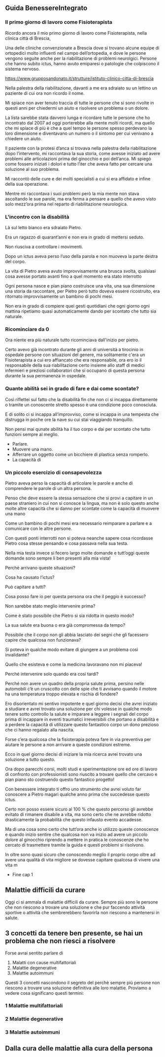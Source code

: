 ## Guida BenessereIntegrato



### Il primo giorno di lavoro come Fisioterapista

Ricordo ancora il mio primo giorno di lavoro come Fisioterapista, nella clinica città di Brescia,

Una delle cliniche convenzionate a Brescia dove si trovano alcune equipe di ortopedici molto influenti nel campo dell’ortopedia, e dove le persone vengono seguite anche per la riabilitazione di problemi neurolgici. 
Persone che hanno subito ictus, hanno avuto emiparesi o patologie che colpiscono il sistema nervoso.

https://www.grupposandonato.it/strutture/istituto-clinico-citta-di-brescia

Nella palestra della riabilitazione, davanti a me era sdraiato su un lettino un paziente di cui ora non ricordo il nome.

Mi spiace non aver tenuto traccia di tutte le persone che si sono rivolte in questi anni per chiedermi un aiuto e risolvere un problema o un dolore.

La lista sarebbe stata davvero lunga e ricordare tutte le persone che ho incontrato dal 2007 ad oggi porterebbe alla mente molti ricordi, ma quello che mi spiace di più è che a quel tempo le persone spesso perdevano la loro dimensione e diventavano un numero o il sintomo per cui venivano a chiedere un aiuto.

Il paziente con la protesi d’anca si trovava nella palestra della riabilitazione dopo  l’intervento, mi raccontava la sua storia, come avesse iniziato ad avere problemi alle articolazioni prima del ginocchio e poi dell’anca. Mi spiegò come fossero iniziati i dolori e tutto l’iter che aveva fatto per cercare una soluzione al suo problema.

Mi raccontò delle cure e dei molti specialisti a cui si era affidato e infine della sua operazione.
  
Mentre mi raccontava i suoi problemi però la mia mente non stava ascoltando le sue parole, ma era ferma a pensare a quello che avevo visto solo mezz’ora prima nel reparto di riabilitazione neurologica.

### L'incontro con la disabilità

Là sul letto bianco era sdraiato Pietro.

Era un ragazzo di quarant’anni  e non era in grado di mettersi seduto. 

Non riusciva a controllare i movimenti.

Dopo un ictus aveva perso l’uso della parola e non muoveva la parte destra del corpo.  

La vita di Pietro aveva avuto improvvisamente una brusca svolta, qualsiasi cosa avesse portato avanti fino a quel momento era stato interrotto


Ogni persona nasce e pian piano costruisce una vita, una sua dimensione una storia da raccontare, per Pietro però tutto doveva essere ricostruito, era ritornato improvvisamente un bambino di pochi mesi.


Non era in grado di compiere quei gesti quotidiani che ogni giorno ogni mattina ripetiamo quasi automaticamente dando per scontato che tutto sia naturale.
 
### Ricominciare da 0

Ora niente era più naturale tutto ricominciava dall'inizio per pietro.
 
Certo avevo già incontrato durante gli anni di università a tirocinio in ospedale persone con situazioni del genere, ma solitamente c'era un Fisioterapista a cui ero affiancato che era responsabile, ora ero io il responsabile della sua riabilitazione certo insieme allo staff di medici infermieri e preziosi collaboratori che si occupano di questa persona durante la sua permanenza in ospedale.

###  Quante abilità sei in grado di fare e dai come scontate?

Così riflettei sul fatto che la disabilità fin che non ci si incappa direttamente o tramite un conoscente stretto   spesso è una condizione poco conosciuta.

E di solito ci si incappa all’improvviso, come si incappa in una tempesta che distrugga in poche ore la nave su cui stai viaggiando tranquillo.

Non pensi mai qunate abilità ha il tuo corpo e dai per scontato che tutto funzioni sempre al meglio.

- Parlare.
- Muovere una mano.
- Afferrare un oggetto come un bicchiere di plastica senza romperlo.
- La capacità di 



###  Un piccolo esercizio di consapevolezza



Pietro aveva perso la capacità di articolare le parole e anche di comprendere le parole di un altra persona.

Penso che deve essere la stessa sensazione che si provi a capitare in un paese straniero in cui non si conosce la lingua, ma non è solo questo anche molte altre capacità che si danno per scontate come la capacità di muovere una mano 

Come un bambino di pochi mesi era necessario reimparare a parlare e a comunicare con le altre persone.

Con questi ponti interrotti non si poteva neanche sapere cosa ricordasse Pietro cosa stesse pensando e cosa passava nella sua testa.

  

Nella mia testa invece si fecero largo molte domande e tutt’oggi queste domande sono sempre li ben presenti alla mia vista!

  

Perchè arrivano queste situazioni?

Cosa ha causato l’ictus?

Può capitare a tutti?

Cosa posso fare io per questa persona ora che il peggio è successo?

Non sarebbe stato meglio intervenire prima?

Come è stato possibile che Pietro si sia ridotta in questo modo?

La sua salute era buona o era già compromessa da tempo?

Possibile che il corpo non gli abbia lasciato dei segni che gli facessero capire che qualcosa non funzionava?

Si poteva in qualche modo evitare di giungere a un problema così invalidante?

  

  

Quello che esisteva e come la medicina lavoravano non mi piaceva!

  

Perché intervenire solo quando era così tardi?

Perché non avere un quadro della propria salute prima, persino nelle automobili c’è un cruscotto con delle spie che ti avvisano quando il motore ha una temperatura troppo elevata e rischia di fondere?

  

Ero disorientato mi sentivo impotente e quel giorno decisi che avrei iniziato a studiare e avrei trovato una soluzione per chi volesse in qualche modo tenere sotto controllo la salute e imparare a leggere i segnali del corpo prima di incappare in eventi traumatici irreversibili che portano a disabilità e a perdere la capacità di utilizzare questo fantastico corpo un dono prezioso che ci hanno regalato alla nascita.

  

Forse c’era qualcosa che la fisioterapia poteva fare in via preventiva per aiutare le persone a non arrivare a queste condizioni estreme.

  

Ecco in quel giorno decisi di iniziare la mia ricerca avrei trovato una soluzione a tutto  questo.

  

Ora dopo parecchi corsi, molti studi e sperimentazione ore ed ore di lavoro di confronto con professionisti sono riuscito a trovare quello che cercavo e pian piano sto costruendo questo fantastico progetto!

  

Con benessere integrato ti offro uno strumento che avrei voluto far conoscere a Pietro magari qualche anno prima che succedesse questo ictus.

  

Certo non posso essere sicuro al 100 % che questo percorso gli avrebbe evitato di rimanere disabile a vita, ma sono certo che ne avrebbe ridotto drasticamente la probabilità che questo infausto evento accadesse.

  

Ma di una cosa sono certo che  tutt’ora anche io utilizzo queste conoscenze e quando inizio sentire che qualcosa non va inizio ad avere un piccolo dolore al ginocchio riprendo a mettere in pratica le conoscenze che ho cercato di trasmettere tramite la guida e questi problemi si risolvono.

  

In oltre sono quasi sicuro che conoscendo meglio il proprio corpo oltre ad avere una qualità di vita migliore se dovesse capitare qualcosa di  vivere una vita m

  

-   Fine cap 1

## Malattie difficili da curare

Oggi ci si ammala di malattie difficili da curare. Sempre più sono le persone che non riescono a trovare una soluzione e che pur faccendo attività sportive o attività che sembrerebbero favorirla non riescono a mantenersi  in salute.

## 3 concetti da tenere ben presente, se hai un problema che non riesci a risolvere

Forse avrai sentito parlare di 

 1. Malatti con cause multifattoriali  
 2. Malattie degenerative 
 3. Malattie autoimmuni

Questi 3 concetti nascondono il segreto del perchè sempre più persone non riescono a trovare una soluzione definitiva alle loro malattie. 
Proviamo a vedere cosa significano questi termini:

### 1 Malattie multifattoriali

### 2 Malattie degenerative

### 3 Malattie autoimmuni



## Dalla cura delle malattie alla cura della persona
<!--stackedit_data:
eyJoaXN0b3J5IjpbLTIzNjg1MTc4OCwtMTg5MDU2MDI3XX0=
-->